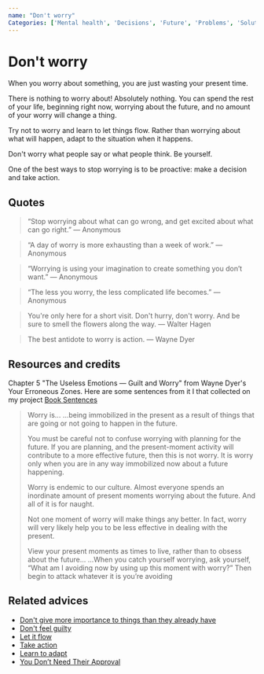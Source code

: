 ```yaml
---
name: "Don't worry"
Categories: ['Mental health', 'Decisions', 'Future', 'Problems', 'Solutions', 'Happiness']
---
```

# Don't worry

When you worry about something, you are just wasting your present time. 

There is nothing to worry about! Absolutely nothing. You can spend the rest of your life, beginning right now, worrying about the future, and no amount of your worry will change a thing.

Try not to worry and learn to let things flow. Rather than worrying about what will happen, adapt to the situation when it happens.

Don't worry what people say or what people think. Be yourself.

One of the best ways to stop worrying is to be proactive: make a decision and take action.

## Quotes

> “Stop worrying about what can go wrong, and get excited about what can go right.” ― Anonymous

> “A day of worry is more exhausting than a week of work.” ― Anonymous

> “Worrying is using your imagination to create something you don’t want.” ― Anonymous

> “The less you worry, the less complicated life becomes.” ― Anonymous

> You're only here for a short visit. Don't hurry, don't worry. And be sure to smell the flowers along the way. ― Walter Hagen

> The best antidote to worry is action. ― Wayne Dyer

## Resources and credits

Chapter 5 "The Useless Emotions — Guilt and Worry" from Wayne Dyer's Your Erroneous Zones. Here are some sentences from it I that collected on my project [Book Sentences](https://github.com/reymon359/book-sentences)

> Worry is... ...being immobilized in the present as a result of things that are going or not going to happen in the future.
>
> You must be careful not to confuse worrying with planning for the future. If you are planning, and the present-moment activity will contribute to a more effective future, then this is not worry. It is worry only when you are in any way immobilized now about a future happening.
> 
> Worry is endemic to our culture. Almost everyone spends an inordinate amount of present moments worrying about the future. And all of it is for naught.
>
> Not one moment of worry will make things any better. In fact, worry will very likely help you to be less effective in dealing with the present.
>
> View your present moments as times to live, rather than to obsess about the future... ...When you catch yourself worrying, ask yourself, “What am I avoiding now by using up this moment with worry?” Then begin to attack whatever it is you’re avoiding

## Related advices

- [Don't give more importance to things than they already have](../Don't%20give%20more%20importance%20to%20things%20than%20they%20already%20have/index.md)
- [Don't feel guilty](../Don't%20feel%20guilty/index.md)
- [Let it flow](../Let%20it%20flow/index.md)
- [Take action](../Take%20action/index.md)
- [Learn to adapt](../Learn%20to%20adapt/index.md)
- [You Don’t Need Their Approval](../You%20don't%20need%20their%20approval/index.md)